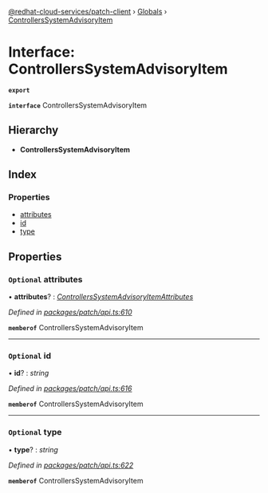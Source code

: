 [@redhat-cloud-services/patch-client](../README.md) › [Globals](../globals.md) › [ControllersSystemAdvisoryItem](controllerssystemadvisoryitem.md)

# Interface: ControllersSystemAdvisoryItem

**`export`** 

**`interface`** ControllersSystemAdvisoryItem

## Hierarchy

* **ControllersSystemAdvisoryItem**

## Index

### Properties

* [attributes](controllerssystemadvisoryitem.md#optional-attributes)
* [id](controllerssystemadvisoryitem.md#optional-id)
* [type](controllerssystemadvisoryitem.md#optional-type)

## Properties

### `Optional` attributes

• **attributes**? : *[ControllersSystemAdvisoryItemAttributes](controllerssystemadvisoryitemattributes.md)*

*Defined in [packages/patch/api.ts:610](https://github.com/RedHatInsights/javascript-clients/blob/c26bffd/packages/patch/api.ts#L610)*

**`memberof`** ControllersSystemAdvisoryItem

___

### `Optional` id

• **id**? : *string*

*Defined in [packages/patch/api.ts:616](https://github.com/RedHatInsights/javascript-clients/blob/c26bffd/packages/patch/api.ts#L616)*

**`memberof`** ControllersSystemAdvisoryItem

___

### `Optional` type

• **type**? : *string*

*Defined in [packages/patch/api.ts:622](https://github.com/RedHatInsights/javascript-clients/blob/c26bffd/packages/patch/api.ts#L622)*

**`memberof`** ControllersSystemAdvisoryItem
